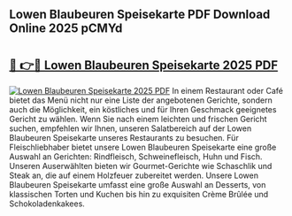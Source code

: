 ## Lowen Blaubeuren Speisekarte PDF Download Online 2025 pCMYd

# <h2><a href="http://gc7z3u.nevu.top/?p=Lowen+Blaubeuren+Speisekarte">🔗 👉🔴 Lowen Blaubeuren Speisekarte 2025 PDF</a></h2>

[![Lowen Blaubeuren Speisekarte 2025 PDF](https://i.imgur.com/dBaPXMq.png)](http://gc7z3u.nevu.top/?p=Lowen+Blaubeuren+Speisekarte)
In einem Restaurant oder Café bietet das Menü nicht nur eine Liste der angebotenen Gerichte, sondern auch die Möglichkeit, ein köstliches und für Ihren Geschmack geeignetes Gericht zu wählen. Wenn Sie nach einem leichten und frischen Gericht suchen, empfehlen wir Ihnen, unseren Salatbereich auf der Lowen Blaubeuren Speisekarte unseres Restaurants zu besuchen. Für Fleischliebhaber bietet unsere Lowen Blaubeuren Speisekarte eine große Auswahl an Gerichten: Rindfleisch, Schweinefleisch, Huhn und Fisch. Unseren Auserwählten bieten wir Gourmet-Gerichte wie Schaschlik und Steak an, die auf einem Holzfeuer zubereitet werden. Unsere Lowen Blaubeuren Speisekarte umfasst eine große Auswahl an Desserts, von klassischen Torten und Kuchen bis hin zu exquisiten Crème Brûlée und Schokoladenkakees.
